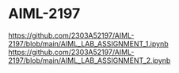 # AIML-2197
https://github.com/2303A52197/AIML-2197/blob/main/AIML_LAB_ASSIGNMENT_1.ipynb
https://github.com/2303A52197/AIML-2197/blob/main/AIML_LAB_ASSIGNMENT_2.ipynb
